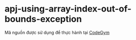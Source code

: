 # apj-using-array-index-out-of-bounds-exception
Mã nguồn được sử dụng để thực hành tại [CodeGym](https://codegym.vn)
